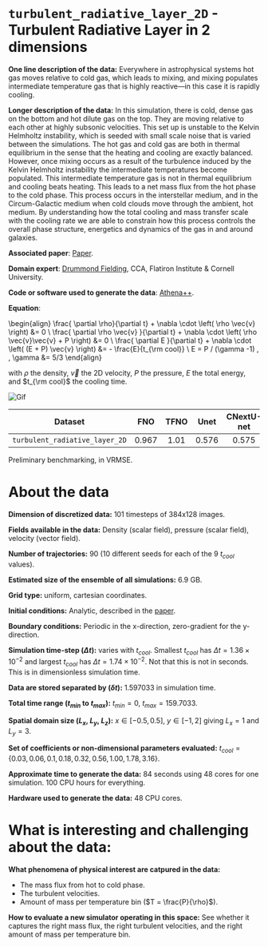 # `turbulent_radiative_layer_2D` - Turbulent Radiative Layer in 2 dimensions

**One line description of the data:** Everywhere in astrophysical systems hot gas moves relative to cold gas, which leads to mixing, and mixing populates intermediate temperature gas that is highly reactive—in this case it is rapidly cooling.

**Longer description of the data:** In this simulation, there is cold, dense gas on the bottom and hot dilute gas on the top. They are moving relative to each other at highly subsonic velocities. This set up is unstable to the Kelvin Helmholtz instability, which is seeded with small scale noise that is varied between the simulations. The hot gas and cold gas are both in thermal equilibrium in the sense that the heating and cooling are exactly balanced. However, once mixing occurs as a result of the turbulence induced by the Kelvin Helmholtz instability the intermediate temperatures become populated. This intermediate temperature gas is not in thermal equilibrium and cooling beats heating. This leads to a net mass flux from the hot phase to the cold phase. This process occurs in the interstellar medium, and in the Circum-Galactic medium when cold clouds move through the ambient, hot medium. By understanding how the total cooling and mass transfer scale with the cooling rate we are able to constrain how this process controls the overall phase structure, energetics and dynamics of the gas in and around galaxies.

**Associated paper**: [Paper](https://iopscience.iop.org/article/10.3847/2041-8213/ab8d2c/pdf).

**Domain expert**: [Drummond Fielding](https://dfielding14.github.io/), CCA, Flatiron Institute & Cornell University.

**Code or software used to generate the data**: [Athena++](https://www.athena-astro.app/).

**Equation**: 

\begin{align}
\frac{ \partial \rho}{\partial t} + \nabla \cdot \left( \rho \vec{v} \right) &= 0 \\
\frac{ \partial \rho \vec{v} }{\partial t} + \nabla \cdot \left( \rho \vec{v}\vec{v} + P \right) &= 0 \\
\frac{ \partial E }{\partial t} + \nabla \cdot \left( (E + P) \vec{v} \right) &= - \frac{E}{t_{\rm cool}} \\
E = P / (\gamma -1) \, \, \gamma &= 5/3
\end{align}

with $\rho$ the density, $\vec{v}$ the 2D velocity, $P$ the pressure, $E$ the total energy, and $t_{\rm cool}$ the cooling time.

![Gif](https://users.flatironinstitute.org/~polymathic/data/the_well/datasets/turbulent_radiative_layer_2D/gif/density_normalized.gif)

| Dataset    | FNO | TFNO  | Unet | CNextU-net
|:-:|:-:|:-:|:-:|:-:|
| `turbulent_radiative_layer_2D`  | 0.967| 1.01 |0.576| 0.575|

Preliminary benchmarking, in VRMSE.


# About the data

**Dimension of discretized data:** 101 timesteps of 384x128 images.

**Fields available in the data:** Density (scalar field), pressure (scalar field), velocity (vector field).

**Number of trajectories:** 90 (10 different seeds for each of the 9 $t_{cool}$ values).

**Estimated size of the ensemble of all simulations:** 6.9 GB.

**Grid type:** uniform, cartesian coordinates.

**Initial conditions:** Analytic, described in the [paper](https://ui.adsabs.harvard.edu/abs/2020ApJ...894L..24F/abstract).

**Boundary conditions:** Periodic in the x-direction, zero-gradient for the y-direction.

**Simulation time-step ($\Delta t$):** varies with $t_{cool}$. Smallest $t_{cool}$ has $\Delta t = 1.36\times10^{-2}$ and largest $t_{cool}$ has $\Delta t = 1.74\times10^{-2}$. Not that this is not in seconds. This is in dimensionless simulation time.

**Data are stored separated by ($\delta t$):** 1.597033 in simulation time.

**Total time range ($t_{min}$ to $t_{max}$):** $t_{min} = 0$, $t_{max} = 159.7033$.

**Spatial domain size ($L_x$, $L_y$, $L_z$):** $x \in [-0.5, 0.5]$, $y \in [-1, 2]$ giving $L_x = 1$ and $L_y = 3$.

**Set of coefficients or non-dimensional parameters evaluated:** $t_{cool} = \{0.03, 0.06, 0.1, 0.18, 0.32, 0.56, 1.00, 1.78, 3.16\}$. 

**Approximate time to generate the data:** 84 seconds using 48 cores for one simulation. 100 CPU hours for everything.

**Hardware used to generate the data:** 48 CPU cores.

# What is interesting and challenging about the data:

**What phenomena of physical interest are catpured in the data:**

-	The mass flux from hot to cold phase.
-	The turbulent velocities.
-	Amount of mass per temperature bin ($T = \frac{P}{\rho}$).


**How to evaluate a new simulator operating in this space:** See whether it captures the right mass flux, the right turbulent velocities, and the right amount of mass per temperature bin.
